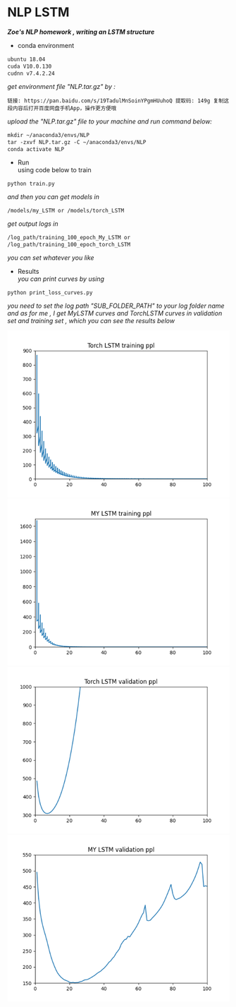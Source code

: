 # NLP LSTM
***Zoe's NLP homework , writing an LSTM structure***
* conda environment
```
ubuntu 18.04
cuda V10.0.130
cudnn v7.4.2.24
```
*get environment file "NLP.tar.gz" by :*
```
链接: https://pan.baidu.com/s/19TadulMnSoinYPgmHUuhoQ 提取码: 149g 复制这段内容后打开百度网盘手机App，操作更方便哦
```

*upload the "NLP.tar.gz" file to your machine and run command below:*
```
mkdir ~/anaconda3/envs/NLP 
tar -zxvf NLP.tar.gz -C ~/anaconda3/envs/NLP
conda activate NLP
```

* Run</br>
using code below to train
```
python train.py
```
*and then you can get models in</br>*
```
/models/my_LSTM or /models/torch_LSTM
```
*get output logs in*
```
/log_path/training_100_epoch_My_LSTM or /log_path/training_100_epoch_torch_LSTM
```
*you can set whatever you like*

* Results</br>
*you can print curves by using*
```
python print_loss_curves.py
```
*you need to set the log path "SUB_FOLDER_PATH" to your log folder name*</br>
*and as for me , I get MyLSTM curves and TorchLSTM curves in validation set and training set , which you can see the results below*
 <div align=center>
 <img src="https://github.com/ZOUYAYI/NLP_LSTM/blob/main/Torch_LSTM_training_ppl.png" />
 <img src="https://github.com/ZOUYAYI/NLP_LSTM/blob/main/MY_LSTM_training_ppl.png" />
 <img src="https://github.com/ZOUYAYI/NLP_LSTM/blob/main/Torch_LSTM_validation_ppl.png" />
 <img src="https://github.com/ZOUYAYI/NLP_LSTM/blob/main/MY_LSTM_validation_ppl.png" />
 </div>
